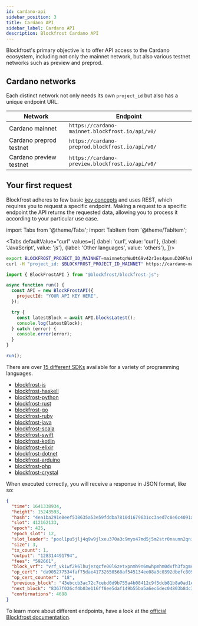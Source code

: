 ```yaml
---
id: cardano-api
sidebar_position: 3
title: Cardano API
sidebar_label: Cardano API
description: Blockfrost Cardano API
---
```


Blockfrost's primary objective is to offer API access to the Cardano ecosystem, including not only the mainnet network, but also various testnet networks such as preview and preprod.

## Cardano networks

Each distinct network not only needs its own `project_id` but also has a unique endpoint URL.

| Network                 | Endpoint                                        |
| ----------------------- | ----------------------------------------------- |
| Cardano mainnet         | `https://cardano-mainnet.blockfrost.io/api/v0/` |
| Cardano preprod testnet | `https://cardano-preprod.blockfrost.io/api/v0/` |
| Cardano preview testnet | `https://cardano-preview.blockfrost.io/api/v0/` |

## Your first request

Blockfrost adheres to few basic [key concepts](https://blockfrost.dev/docs/start-building#key-concepts) and uses REST, which requires you to request a specific endpoint. Making a request to a specific endpoint the API returns the requested data, allowing you to process it according to your particular use case.

import Tabs from '@theme/Tabs';
import TabItem from '@theme/TabItem';

<Tabs
defaultValue="curl"
values={[
{label: 'curl', value: 'curl'},
{label: 'JavaScript', value: 'js'},
{label: 'Other languages', value: 'others'},
]}>

<TabItem value="curl">

```bash
export BLOCKFROST_PROJECT_ID_MAINNET=mainnetqnWuOt69v42rIes4punuD20FAsRuqnpDg4
curl -H "project_id: $BLOCKFROST_PROJECT_ID_MAINNET" https://cardano-mainnet.blockfrost.io/api/v0/epochs/latest
```

</TabItem>
<TabItem value="js">

```javascript
import { BlockFrostAPI } from "@blockfrost/blockfrost-js";

async function run() {
  const API = new BlockFrostAPI({
    projectId: "YOUR API KEY HERE",
  });

  try {
    const latestBlock = await API.blocksLatest();
    console.log(latestBlock);
  } catch (error) {
    console.error(error);
  }
}

run();
```

</TabItem>
<TabItem value="others">

There are over [15 different SDKs](https://blockfrost.dev/docs/sdks) available for a variety of programming languages.

* [blockfrost-js](https://github.com/blockfrost/blockfrost-js)
* [blockfrost-haskell](https://github.com/blockfrost/blockfrost-haskell)
* [blockfrost-python](https://github.com/blockfrost/blockfrost-python)
* [blockfrost-rust](https://github.com/blockfrost/blockfrost-rust)
* [blockfrost-go](https://github.com/blockfrost/blockfrost-go)
* [blockfrost-ruby](https://github.com/blockfrost/blockfrost-ruby)
* [blockfrost-java](https://github.com/blockfrost/blockfrost-java)
* [blockfrost-scala](https://github.com/blockfrost/blockfrost-scala)
* [blockfrost-swift](https://github.com/blockfrost/blockfrost-swift)
* [blockfrost-kotlin](https://github.com/blockfrost/blockfrost-kotlin)
* [blockfrost-elixir](https://github.com/blockfrost/blockfrost-elixir)
* [blockfrost-dotnet](https://github.com/blockfrost/blockfrost-dotnet)
* [blockfrost-arduino](https://github.com/blockfrost/blockfrost-arduino)
* [blockfrost-php](https://github.com/blockfrost/blockfrost-php)
* [blockfrost-crystal](https://github.com/blockfrost/blockfrost-crystal)

</TabItem>
</Tabs>

When executed correctly, you will receive a response in JSON format, like so:

```json
{
  "time": 1641338934,
  "height": 15243593,
  "hash": "4ea1ba291e8eef538635a53e59fddba7810d1679631cc3aed7c8e6c4091a516a",
  "slot": 412162133,
  "epoch": 425,
  "epoch_slot": 12,
  "slot_leader": "pool1pu5jlj4q9w9jlxeu370a3c9myx47md5j5m2str0naunn2qnikdy",
  "size": 3,
  "tx_count": 1,
  "output": "128314491794",
  "fees": "592661",
  "block_vrf": "vrf_vk1wf2k6lhujezqcfe00l6zetxpnmh9n6mwhpmhm0dvfh3fxgmdnrfqkms8ty",
  "op_cert": "da905277534faf75dae41732650568af545134ee08a3c0392dbefc8096ae177c",
  "op_cert_counter": "18",
  "previous_block": "43ebccb3ac72c7cebd0d9b755a4b08412c9f5dcb81b8a0ad1e3c197d29d47b05",
  "next_block": "8367f026cf4b03e116ff8ee5daf149b55ba5a6ec6dec04803b8dc317721d15fa",
  "confirmations": 4698
}
```

To learn more about different endpoints, have a look at the [official Blockfrost documentation](https://blockfrost.dev/).
